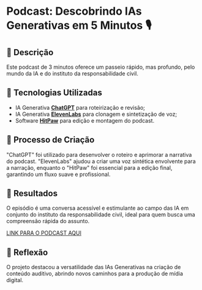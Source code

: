 # Podcast: Descobrindo IAs Generativas em 5 Minutos 🎙️

## 📒 Descrição
Este podcast de 3 minutos oferece um passeio rápido, mas profundo, pelo mundo da IA e do instituto  da responsabilidade civil.

## 🤖 Tecnologias Utilizadas
- IA Generativa **[ChatGPT](https://chat.openai.com)** para roteirização e revisão;
- IA Generativa **[ElevenLabs](https://www.elevenlabs.io)** para clonagem e sintetização de voz;
- Software **[HitPaw](https://www.hitpaw.net/br)** para edição e montagem do podcast.

## 🧐 Processo de Criação
"ChatGPT" foi utilizado para desenvolver o roteiro e aprimorar a narrativa do podcast. "ElevenLabs" ajudou a criar uma voz sintética envolvente para a narração, enquanto o "HitPaw" foi essencial para a edição final, garantindo um fluxo suave e profissional.

## 🚀 Resultados
O episódio é uma conversa acessível e estimulante ao campo das IA em conjunto do instituto da responsabilidade civil, ideal para quem busca uma compreensão rápida do assunto.

[LINK PARA O PODCAST AQUI](https://github.com/jullx/prompts-for-podcast-generate-by-ia/tree/main/output)

## 💭 Reflexão
O projeto destacou a versatilidade das IAs Generativas na criação de conteúdo auditivo, abrindo novos caminhos para a produção de mídia digital.

